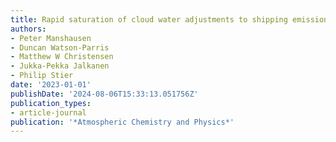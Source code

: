 ```yaml
---
title: Rapid saturation of cloud water adjustments to shipping emissions
authors:
- Peter Manshausen
- Duncan Watson-Parris
- Matthew W Christensen
- Jukka-Pekka Jalkanen
- Philip Stier
date: '2023-01-01'
publishDate: '2024-08-06T15:33:13.051756Z'
publication_types:
- article-journal
publication: '*Atmospheric Chemistry and Physics*'
---
```

